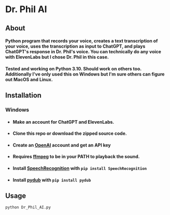 # Dr. Phil AI

## About 

#### Python program that records your voice, creates a text transcription of your voice, uses the transcription as input to ChatGPT, and plays ChatGPT's response in Dr. Phil's voice. You can technically do any voice with ElevenLabs but I chose Dr. Phil in this case.

#### Tested and working on Python 3.10. Should work on others too. Additionally I've only used this on Windows but I'm sure others can figure out MacOS and Linux.

## Installation 
### Windows
- #### Make an account for ChatGPT and ElevenLabs.
- #### Clone this repo or download the zipped source code.
- #### Create an [OpenAI](https://platform.openai.com/docs/api-reference/chat) account and get an API key
- #### Requires [ffmpeg](https://ffmpeg.org/) to be in your PATH to playback the sound.
- #### Install [SpeechRecognition](https://pypi.org/project/SpeechRecognition/) with ``` pip install SpeechRecognition ```
- #### Install [pydub](https://github.com/jiaaro/pydub) with ``` pip install pydub ```

## Usage
``` python Dr_Phil_AI.py ```